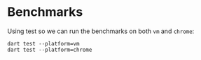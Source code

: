 # Benchmarks

Using test so we can run the benchmarks on both `vm` and `chrome`:

```shell
dart test --platform=vm
dart test --platform=chrome
```
